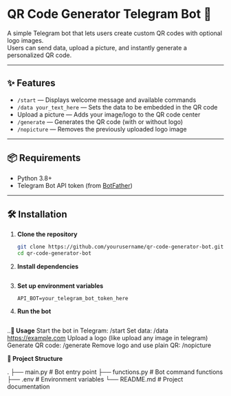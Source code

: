 # QR Code Generator Telegram Bot 🤖

A simple Telegram bot that lets users create custom QR codes with optional logo images.  
Users can send data, upload a picture, and instantly generate a personalized QR code.

---

## ✨ Features

- `/start` — Displays welcome message and available commands
- `/data your_text_here` — Sets the data to be embedded in the QR code
- Upload a picture — Adds your image/logo to the QR code center
- `/generate` — Generates the QR code (with or without logo)
- `/nopicture` — Removes the previously uploaded logo image

---

## 📦 Requirements

- Python 3.8+
- Telegram Bot API token (from [BotFather](https://core.telegram.org/bots#botfather))

---

## 🛠 Installation

1. **Clone the repository**
   ```bash
   git clone https://github.com/yourusername/qr-code-generator-bot.git
   cd qr-code-generator-bot

2. **Install dependencies**
   ``` pip install python-telegram-bot python-dotenv qrcode pillow
3. **Set up environment variables**
    ```Create a .env file in the project root:
    API_BOT=your_telegram_bot_token_here
4. **Run the bot**
   ```python main.py

..**📖 Usage**
Start the bot in Telegram: 
/start
Set data:
/data https://example.com
Upload a logo
(like upload any image in telegram)
Generate QR code:
/generate
Remove logo and use plain QR:
/nopicture

**📂 Project Structure**

.
├── main.py          # Bot entry point
├── functions.py     # Bot command functions
├── .env             # Environment variables
└── README.md        # Project documentation


